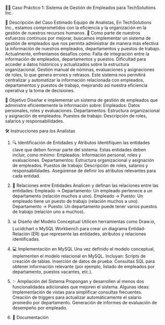 👩‍💼 Caso Práctico 1: Sistema de Gestión de Empleados para TechSolutions Inc.

📄 Descripción del Caso
Estimado Equipo de Analistas,
En TechSolutions Inc., estamos comprometidos con la eficiencia y la organización en la gestión de nuestros recursos humanos. 🙌 Como parte de nuestros esfuerzos continuos por mejorar, buscamos implementar un sistema de gestión de empleados que nos permita administrar de manera más efectiva la información de nuestros empleados, departamentos y puestos de trabajo.
Actualmente, enfrentamos desafíos como:
Falta de integración entre la información de empleados, departamentos y puestos.
Dificultad para acceder a datos históricos y actualizados sobre la estructura organizacional.
Gestión manual de nóminas, evaluaciones y asignaciones de roles, lo que genera errores y retrasos.
Este sistema nos permitirá centralizar y automatizar la información relacionada con empleados, departamentos y puestos de trabajo, mejorando así nuestra eficiencia operativa y la toma de decisiones.

🎯 Objetivo
Diseñar e implementar un sistema de gestión de empleados que administre eficientemente la información sobre:
Empleados: Datos personales, roles y evaluaciones.
Departamentos: Estructura organizacional y asignación de empleados.
Puestos de trabajo: Descripción de roles, salarios y responsabilidades.

🛠️ Instrucciones para los Analistas
1. 🔍 Identificación de Entidades y Atributos
Identifiquen las entidades clave que deben formar parte del sistema. Estas entidades deben incluir, como mínimo:
Empleados: Información personal, roles y evaluaciones.
Departamentos: Estructura organizacional y asignación de empleados.
Puestos de trabajo: Descripción de roles, salarios y responsabilidades.
Asegúrense de definir los atributos relevantes para cada entidad.

2. 🔗 Relaciones entre Entidades
Analicen y definan las relaciones entre las entidades:
Empleado → Departamento: Un empleado pertenece a un departamento (relación muchos a uno).
Empleado → Puesto: Un empleado tiene un puesto de trabajo (relación muchos a uno).
Departamento → Puesto: Un departamento puede tener varios puestos de trabajo (relación uno a muchos).

3. 📊 Diseño del Modelo Conceptual
Utilicen herramientas como Draw.io, Lucidchart o MySQL Workbench para crear un diagrama Entidad-Relación (ER) que represente las entidades, atributos y relaciones identificadas.

4. 💻 Implementación en MySQL
Una vez definido el modelo conceptual, implementen el modelo relacional en MySQL. Incluyan:
Scripts de creación de tablas.
Inserción de datos de prueba.
Consultas SQL para obtener información relevante (por ejemplo, listado de empleados por departamento, puestos vacantes, etc.).

5. ✨ Ampliación del Sistema
Propongan y desarrollen al menos dos funcionalidades adicionales que mejoren el sistema. Algunas ideas:
Implementación de vistas para simplificar consultas frecuentes.
Creación de triggers para actualizar automáticamente el salario promedio por departamento.
Generación de informes de evaluación de desempeño por empleado.

6. 📝 Documentación

